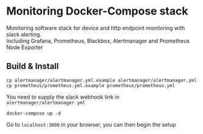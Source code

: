 # Monitoring Docker-Compose stack

Monitoring software stack for device and http endpoint monitoring with slack alerting.  
Including Grafana, Prometheus, Blackbox, Alertmanager and Prometheus Node Exporter

## Build & Install

```
cp alertmanager/alertmanager.yml.example alertmanager/alertmanager.yml
cp prometheus/prometheus.yml.example prometheus/prometheus.yml
```

You need to supply the slack webhook link in `alertmanager/alertmanager.yml`

```
docker-compose up -d
```

Go to `localhost:3000` in your browser, you can then begin the setup